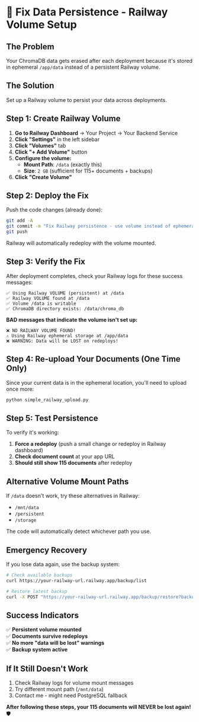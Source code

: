 # 🔧 Fix Data Persistence - Railway Volume Setup

## The Problem
Your ChromaDB data gets erased after each deployment because it's stored in ephemeral `/app/data` instead of a persistent Railway volume.

## The Solution
Set up a Railway volume to persist your data across deployments.

## Step 1: Create Railway Volume

1. **Go to Railway Dashboard** → Your Project → Your Backend Service
2. **Click "Settings"** in the left sidebar
3. **Click "Volumes"** tab
4. **Click "+ Add Volume"** button
5. **Configure the volume:**
   - **Mount Path**: `/data` (exactly this)
   - **Size**: `2 GB` (sufficient for 115+ documents + backups)
6. **Click "Create Volume"**

## Step 2: Deploy the Fix

Push the code changes (already done):

```bash
git add -A
git commit -m "Fix Railway persistence - use volume instead of ephemeral storage"
git push
```

Railway will automatically redeploy with the volume mounted.

## Step 3: Verify the Fix

After deployment completes, check your Railway logs for these success messages:

```
✅ Using Railway VOLUME (persistent) at /data
✅ Railway VOLUME found at /data
✅ Volume /data is writable
✅ ChromaDB directory exists: /data/chroma_db
```

**BAD messages that indicate the volume isn't set up:**
```
❌ NO RAILWAY VOLUME FOUND!
⚠️ Using Railway ephemeral storage at /app/data
❌ WARNING: Data will be LOST on redeploys!
```

## Step 4: Re-upload Your Documents (One Time Only)

Since your current data is in the ephemeral location, you'll need to upload once more:

```bash
python simple_railway_upload.py
```

## Step 5: Test Persistence

To verify it's working:

1. **Force a redeploy** (push a small change or redeploy in Railway dashboard)
2. **Check document count** at your app URL
3. **Should still show 115 documents** after redeploy

## Alternative Volume Mount Paths

If `/data` doesn't work, try these alternatives in Railway:

- `/mnt/data` 
- `/persistent`
- `/storage`

The code will automatically detect whichever path you use.

## Emergency Recovery

If you lose data again, use the backup system:

```bash
# Check available backups
curl https://your-railway-url.railway.app/backup/list

# Restore latest backup  
curl -X POST "https://your-railway-url.railway.app/backup/restore?backup_name=latest"
```

## Success Indicators

✅ **Persistent volume mounted**  
✅ **Documents survive redeploys**  
✅ **No more "data will be lost" warnings**  
✅ **Backup system active**

## If It Still Doesn't Work

1. Check Railway logs for volume mount messages
2. Try different mount path (`/mnt/data`)
3. Contact me - might need PostgreSQL fallback

**After following these steps, your 115 documents will NEVER be lost again!** 🛡️